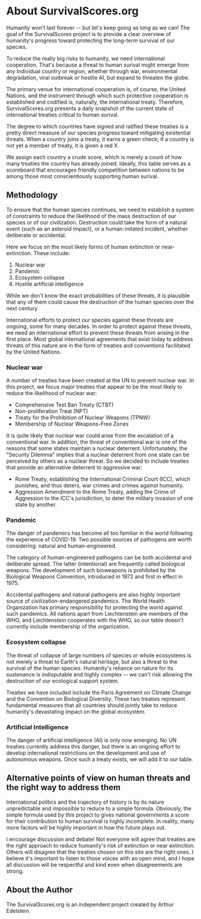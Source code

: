 # About SurvivalScores.org

Humanity won't last forever -- but let's keep going as long as we can! The goal
of the SurvivalScores project is to provide a clear overview of humanity's
progress toward protecting the long-term survival of our species.

To reduce the really big risks to humanity, we need international cooperation.
That's because a threat to human surival might emerge from any individual country
or region, whether through war, environmental degradation, viral
outbreak or hostile AI, but expand to threaten the globe.

The primary venue for international cooperation is, of
course, the United Nations, and the instrument through which such protective
cooperation is established and codified is, naturally, the international treaty. Therefore, SurvivalScores.org presents a daily snapshot of the current state of
international treaties critical to human surival.

The degree to which countries have signed and ratified these treaties is a pretty direct measure of our species progress toward mitigating existential threats. When
a country joins a treaty, it earns a green check; if a country is not yet a
member of treaty, it is given a red X.

We assign each country a crude score, which is merely a count of how many
treaties the country has already joined. Ideally, this table serves as a 
scoreboard that encourages friendly competition between nations to be among
those most conscientiously supporting human surival.

## Methodology

To ensure that the human species continues, we need to establish a system of constraints to reduce the likelihood of the mass destruction of our species or of our civilization. Destruction could take the form of a natural event (such as an asteroid impact), or a human-initated incident, whether deliberate or accidental.

Here we focus on the most likely forms of human extinction or near-extinction.
These include:
1. Nuclear war
2. Pandemic
3. Ecosystem collapse
4. Hostile artificial intelligence

While we don't know the exact probabilities of these threats, it is plausible that any of them could cause the destruction of the human species over the next century.

International efforts to protect our species against these threats are ongoing,
some for many decades. In order to protect against these threats, we need an international effort to prevent these threats from arising in the first place. Most global international agreements that exist today to address threats of this nature are in the form of treaties and conventions facilitated by the United Nations.

### Nuclear war

A number of treaties have been created at the UN to prevent nuclear war. In this project, we focus major treaties that appear to be the most likely to reduce the likelihood of nuclear war:
* Comprehensive Test Ban Treaty (CTBT)
* Non-proliferation Treat (NPT)
* Treaty for the Prohibition of Nuclear Weapons (TPNW)
* Membership of Nuclear Weapons-Free Zones

It is quite likely that nuclear war could arise from the escalation of a conventional war. In addition, the threat of conventional war is one of the reasons that some states maintain a nuclear deterrent. Unfortunately, the "Security Dilemma" implies that a nuclear deterrent from one state can be perceived by others as a nuclear threat. So we decided to include treaties that provide an alternative deterrent to aggressive war:

* Rome Treaty, establishing the International Criminal Court (ICC), which punishes, and thus deters, war crimes and crimes against humanity.
* Aggression Amendment to the Rome Treaty, adding the Crime of Aggression to the ICC's jurisdiction, to deter the military invasion of one state by another.

### Pandemic

The danger of pandemics has become all too familiar in the world following the experience of COVID-19. Two possible sources of pathogens are worth considering: natural and human-engineered.

The category of human-engineered pathogens can be both accidental and deliberate spread. The latter (intentional) are frequently called biological weapons. The development of such bioweapons is prohibited by the Biological Weapons Convention, introduced in 1972 and first in effect in 1975.

Accidental pathogens and natural pathogens are also highly important source of civilization-endangered pandemics. The World Health Organization has primary responsibility for protecting the world against such pandemics. All nations apart from Liechtenstein are members of the WHO, and Liechtenstein cooperates with the WHO, so our table doesn't currently
include membership of the organization.

### Ecosystem collapse

The threat of collapse of large numbers of species or whole ecosystems is not merely a threat to Earth's natural heritage, but also a threat to the survival of the human species. Humanity's reliance on nature for its sustenance is indisputable and highly complex -- we can't risk allowing the destruction of our ecological support system.

Treaties we have included include the Paris Agreement on Climate Change and the
Convention on Biological Diversity. These two treaties represent fundamental
measures that all countries should jointly take to reduce humanity's devastating 
impact on the global ecosystem.

### Artificial Intelligence

The danger of artificial intelligence (AI) is only now emerging. No UN
treaties currently address this danger, but there is an ongoing effort to develop
international restrictions on the development and use of autonomous weapons. Once
such a treaty exists, we will add it to our table.

## Alternative points of view on human threats and the right way to address them

International politics and the trajectory of history is by its nature unpredictable
and impossible to reduce to a simple formula. Obviously, the simple formula
used by this project to gives national governments a score for their contribution
to human survival is highly incomplete. In reality, many more factors will be
highly important in how the future plays out.

I encourage discussion and debate! Not everyone will agree that treaties are
the right approach to reduce humanity's risk of extinction or near extinction.
Others will disagree that the treaties chosen on this site are the right ones.
I believe it's important to listen to those voices with an open mind, and I
hope all discussion will be respectful and kind even when disagreements are
strong.

## About the Author

The SurvivalScores.org is an independent project created by Arthur Edelstein.
